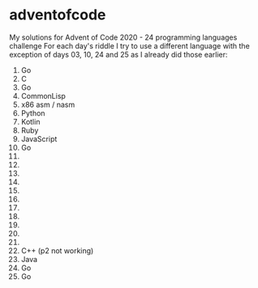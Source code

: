 # adventofcode
My solutions for Advent of Code 2020 - 24 programming languages challenge
For each day's riddle I try to use a different language with the exception of days 03, 10, 24 and 25 as I already did those earlier:
01. Go
02. C
03. Go
04. CommonLisp
05. x86 asm / nasm
06. Python
07. Kotlin
08. Ruby
09. JavaScript
10. Go
11.
12.
13.
14.
15.
16.
17.
18.
19.
20.
21.
22. C++ (p2 not working)
23. Java
24. Go
25. Go
